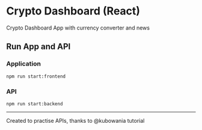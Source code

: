# Crypto Dashboard (React)
Crypto Dashboard App with currency converter and news

## Run App and API
### Application
```npm run start:frontend```
### API
```npm run start:backend```

---
Created to practise APIs, thanks to @kubowania tutorial
